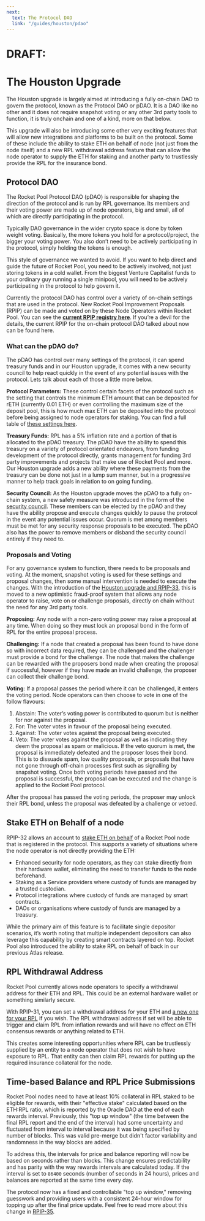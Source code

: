 ```yaml
---
next: 
  text: The Protocol DAO 
  link: "/guides/houston/pdao"
---
```


# DRAFT:

# The Houston Upgrade

The Houston upgrade is largely aimed at introducing a fully on-chain DAO to govern the protocol, known as the Protocol DAO or pDAO. It is a DAO like no other and it does not require snapshot voting or any other 3rd party tools to function, it is truly onchain and one of a kind, more on that below.

This upgrade will also be introducing some other very exciting features that will allow new integrations and platforms to be built on the protocol. Some of these include the ability to stake ETH on behalf of node (not just from the node itself) and a new RPL withdrawal address feature that can allow the node operator to supply the ETH for staking and another party to trustlessly provide the RPL for the insurance bond.

## Protocol DAO

The Rocket Pool Protocol DAO (pDAO) is responsible for shaping the direction of the protocol and is run by RPL governance. Its members and their voting power are made up of node operators, big and small, all of which are directly participating in the protocol.

Typically DAO governance in the wider crypto space is done by token weight voting. Basically, the more tokens you hold for a protocol/project, the bigger your voting power. You also don’t need to be actively participating in the protocol, simply holding the tokens is enough.

This style of governance we wanted to avoid. If you want to help direct and guide the future of Rocket Pool, you need to be actively involved, not just storing tokens in a cold wallet. From the biggest Venture Capitalist funds to your ordinary guy running a single minipool, you will need to be actively participating in the protocol to help govern it.

Currently the protocol DAO has control over a variety of on-chain settings that are used in the protocol. New Rocket Pool Improvement Proposals (RPIP) can be made and voted on by these Node Operators within Rocket Pool. You can see the [**current RPIP registry here**](https://rpips.rocketpool.net/). If you’re a devil for the details, the current RPIP for the on-chain protocol DAO talked about now can be found here.

### What can the pDAO do?

The pDAO has control over many settings of the protocol, it can spend treasury funds and in our Houston upgrade, it comes with a new security council to help react quickly in the event of any potential issues with the protocol. Lets talk about each of those a little more below.

**Protocol Parameters:** These control certain facets of the protocol such as the setting that controls the minimum ETH amount that can be deposited for rETH (currently 0.01 ETH) or even controlling the maximum size of the deposit pool, this is how much max ETH can be deposited into the protocol before being assigned to node operators for staking. You can find a full table of [these settings here](https://rpips.rocketpool.net/RPIPs/RPIP-33#parameter-table).

**Treasury Funds:** RPL has a 5% inflation rate and a portion of that is allocated to the pDAO treasury. The pDAO have the ability to spend this treasury on a variety of protocol orientated endeavors, from funding development of the protocol directly, grants management for funding 3rd party improvements and projects that make use of Rocket Pool and more. Our Houston upgrade adds a new ability where these payments from the treasury can be done not just in a lump sum manner, but in a progressive manner to help track goals in relation to on going funding.

**Security Council:** As the Houston upgrade moves the pDAO to a fully on-chain system, a new safety measure was introduced in the form of the [security council](https://rpips.rocketpool.net/RPIPs/RPIP-33#security-council). These members can be elected by the pDAO and they have the ability propose and execute changes quickly to pause the protocol in the event any potential issues occur. Quorum is met among members must be met for any security response proposals to be executed. The pDAO also has the power to remove members or disband the security council entirely if they need to.

### Proposals and Voting

For any governance system to function, there needs to be proposals and voting. At the moment, snapshot voting is used for these settings and proposal changes, then some manual intervention is needed to execute the changes. With the introduction of the [Houston upgrade and RPIP-33](https://rpips.rocketpool.net/RPIPs/RPIP-33), this is moved to a new optimistic fraud-proof system that allows any node operator to raise, vote on or challenge proposals, directly on chain without the need for any 3rd party tools.

**Proposing:** Any node with a non-zero voting power may raise a proposal at any time. When doing so they must lock an proposal bond in the form of RPL for the entire proposal process.

**Challenging:** If a node that created a proposal has been found to have done so with incorrect data required, they can be challenged and the challenger must provide a bond for the challenge. The node that makes the challenge can be rewarded with the proposers bond made when creating the proposal if successful, however if they have made an invalid challenge, the proposer can collect their challenge bond.

**Voting**: If a proposal passes the period where it can be challenged, it enters the voting period. Node operators can then choose to vote in one of the follow flavours:

1. Abstain: The voter’s voting power is contributed to quorum but is neither for nor against the proposal.
2. For: The voter votes in favour of the proposal being executed.
3. Against: The voter votes against the proposal being executed.
4. Veto: The voter votes against the proposal as well as indicating they deem the proposal as spam or malicious. If the veto quorum is met, the proposal is immediately defeated and the proposer loses their bond. This is to dissuade spam, low quality proposals, or proposals that have not gone through off-chain processes first such as signalling by snapshot voting.
Once both voting periods have passed and the proposal is successful, the proposal can be executed and the change is applied to the Rocket Pool protocol.

After the proposal has passed the voting periods, the proposer may unlock their RPL bond, unless the proposal was defeated by a challenge or vetoed.

## Stake ETH on Behalf of a node

RPIP-32 allows an account to [stake ETH on behalf](https://rpips.rocketpool.net/RPIPs/RPIP-32) of a Rocket Pool node that is registered in the protocol. This supports a variety of situations where the node operator is not directly providing the ETH:

- Enhanced security for node operators, as they can stake directly from their hardware wallet, eliminating the need to transfer funds to the node beforehand.
- Staking as a Service providers where custody of funds are managed by a trusted custodian.
- Protocol integrations where custody of funds are managed by smart contracts.
- DAOs or organisations where custody of funds are managed by a treasury.

While the primary aim of this feature is to facilitate single depositor scenarios, it’s worth noting that multiple independent depositors can also leverage this capability by creating smart contracts layered on top. Rocket Pool also introduced the ability to stake RPL on behalf of back in our previous Atlas release.

## RPL Withdrawal Address

Rocket Pool currently allows node operators to specify a withdrawal address for their ETH and RPL. This could be an external hardware wallet or something similarly secure.

With RPIP-31, you can set a withdrawal address for your ETH and [a new one for your RPL](https://rpips.rocketpool.net/RPIPs/RPIP-31) if you wish. The RPL withdrawal address if set will be able to trigger and claim RPL from inflation rewards and will have no effect on ETH consensus rewards or anything related to ETH.

This creates some interesting opportunities where RPL can be trustlessly supplied by an entity to a node operator that does not wish to have exposure to RPL. That entity can then claim RPL rewards for putting up the required insurance collateral for the node.


## Time-based Balance and RPL Price Submissions 

Rocket Pool nodes need to have at least 10% collateral in RPL staked to be eligible for rewards, with their "effective stake" calculated based on the ETH:RPL ratio, which is reported by the Oracle DAO at the end of each rewards interval. Previously, this "top up window" (the time between the final RPL report and the end of the interval) had some uncertainty and fluctuated from interval to interval because it was being specified by number of blocks. This was valid pre-merge but didn't factor variability and randomness in the way blocks are added. 

To address this, the intervals for price and balance reporting will now be based on seconds rather than blocks. This change ensures predictability and has parity with the way rewards intervals are calculated today. If the interval is set to `86400` seconds (number of seconds in 24 hours), prices and balances are reported at the same time every day. 

The protocol now has a fixed and controllable "top up window," removing guesswork and providing users with a consistent 24-hour window for topping up after the final price update. Feel free to read more about this change in [RPIP-35](https://rpips.rocketpool.net/RPIPs/RPIP-35). 
